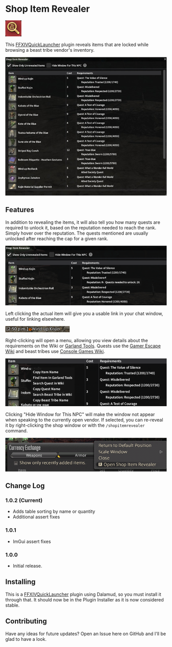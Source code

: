# Shop Item Revealer
<img src="docs/icon.png" alt="icon" width="50">

This [FFXIVQuickLauncher](https://github.com/goatcorp/FFXIVQuickLauncher) plugin reveals items that are locked while browsing a beast tribe vendor's inventory.

![main screen image](/docs/mainscreen.jpg)

## Features

In addition to revealing the items, it will also tell you how many quests are required to unlock it, based on the reputation needed to reach the rank. Simply hover over the reputation. The quests mentioned are usually unlocked after reaching the cap for a given rank.

![quest image](/docs/questspop.png)

Left clicking the actual item will give you a usable link in your chat window, useful for linking elsewhere.

![link image](/docs/chat.png)

Right-clicking will open a menu, allowing you view details about the requirements on the Wiki or [Garland Tools](https://www.garlandtools.org/db/). Quests use the [Gamer Escape Wiki](https://ffxiv.gamerescape.com/wiki/) and beast tribes use [Console Games Wiki](https://ffxiv.consolegameswiki.com/wiki/).

![right click image](/docs/rightclick.png)

Clicking "Hide Window for This NPC" will make the window not appear when speaking to the currently open vendor. If selected, you can re-reveal it by right-clicking the shop window or with the `/shopitemrevealer` command.

![shop right click](/docs/shopmenu.png)

## Change Log

### 1.0.2 (Current)
 - Adds table sorting by name or quantity
 - Additional assert fixes

### 1.0.1
 - ImGui assert fixes
### 1.0.0
 - Initial release.

## Installing

This is a [FFXIVQuickLauncher](https://github.com/goatcorp/FFXIVQuickLauncher) plugin using Dalamud, so you must install it through that. It should now be in the Plugin Installer as it is now considered stable.

## Contributing

Have any ideas for future updates? Open an Issue here on GitHub and I'll be glad to have a look. 

